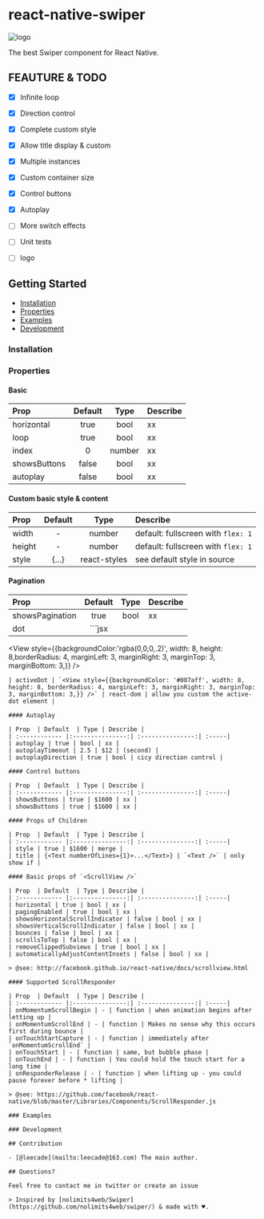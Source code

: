 # react-native-swiper

![logo](https://d13yacurqjgara.cloudfront.net/users/60166/screenshots/1688473/sea_water.jpg)

The best Swiper component for React Native.

## FEAUTURE & TODO

- [x] Infinite loop

- [x] Direction control

- [x] Complete custom style

- [x] Allow title display & custom

- [x] Multiple instances

- [x] Custom container size

- [x] Control buttons

- [x] Autoplay

- [ ] More switch effects

- [ ] Unit tests

- [ ] logo

## Getting Started

- [Installation](#installation)
- [Properties](#properties)
- [Examples](#examples)
- [Development](#development)

### Installation

### Properties

#### Basic

| Prop  | Default  | Type | Describe |
| :------------ |:---------------:| :---------------:| :-----|
| horizontal | true | bool | xx |
| loop | true | bool | xx |
| index | 0 | number | xx |
| showsButtons | false | bool | xx |
| autoplay | false | bool | xx |

#### Custom basic style & content

| Prop  | Default  | Type | Describe |
| :------------ |:---------------:| :---------------:| :-----|
| width | - | number | default: fullscreen with `flex: 1` |
| height | - | number | default: fullscreen with `flex: 1` |
| style | {...} | react-styles | see default style in source |

#### Pagination

| Prop  | Default  | Type | Describe |
| :------------ |:---------------:| :---------------:| :-----|
| showsPagination | true | bool | xx |
| dot | ```jsx
<View style={{backgroundColor:'rgba(0,0,0,.2)', width: 8, height: 8,borderRadius: 4, marginLeft: 3, marginRight: 3, marginTop: 3, marginBottom: 3,}} />
``` | react-dom | allow you custom the dot element |
| activeDot | `<View style={{backgroundColor: '#007aff', width: 8, height: 8, borderRadius: 4, marginLeft: 3, marginRight: 3, marginTop: 3, marginBottom: 3,}} />` | react-dom | allow you custom the active-dot element |

#### Autoplay

| Prop  | Default  | Type | Describe |
| :------------ |:---------------:| :---------------:| :-----|
| autoplay | true | bool | xx |
| autoplayTimeout | 2.5 | $12 | (second) |
| autoplayDirection | true | bool | cicy direction control |

#### Control buttons

| Prop  | Default  | Type | Describe |
| :------------ |:---------------:| :---------------:| :-----|
| showsButtons | true | $1600 | xx |
| showsButtons | true | $1600 | xx |

#### Props of Children

| Prop  | Default  | Type | Describe |
| :------------ |:---------------:| :---------------:| :-----|
| style | true | $1600 | merge |
| title | {<Text numberOfLines={1}>...</Text>} | `<Text />` | only show if |

#### Basic props of `<ScrollView />`

| Prop  | Default  | Type | Describe |
| :------------ |:---------------:| :---------------:| :-----|
| horizontal | true | bool | xx |
| pagingEnabled | true | bool | xx |
| showsHorizontalScrollIndicator | false | bool | xx |
| showsVerticalScrollIndicator | false | bool | xx |
| bounces | false | bool | xx |
| scrollsToTop | false | bool | xx |
| removeClippedSubviews | true | bool | xx |
| automaticallyAdjustContentInsets | false | bool | xx |

> @see: http://facebook.github.io/react-native/docs/scrollview.html

#### Supported ScrollResponder

| Prop  | Default  | Type | Describe |
| :------------ |:---------------:| :---------------:| :-----|
| onMomentumScrollBegin | - | function | when animation begins after letting up |
| onMomentumScrollEnd | - | function | Makes no sense why this occurs first during bounce |
| onTouchStartCapture | - | function | immediately after `onMomentumScrollEnd` |
| onTouchStart | - | function | same, but bubble phase |
| onTouchEnd | - | function | You could hold the touch start for a long time |
| onResponderRelease | - | function | when lifting up - you could pause forever before * lifting |

> @see: https://github.com/facebook/react-native/blob/master/Libraries/Components/ScrollResponder.js

### Examples

### Development

## Contribution

- [@leecade](mailto:leecade@163.com) The main author.

## Questions?

Feel free to contact me in twitter or create an issue

> Inspired by [nolimits4web/Swiper](https://github.com/nolimits4web/swiper/) & made with ♥.


